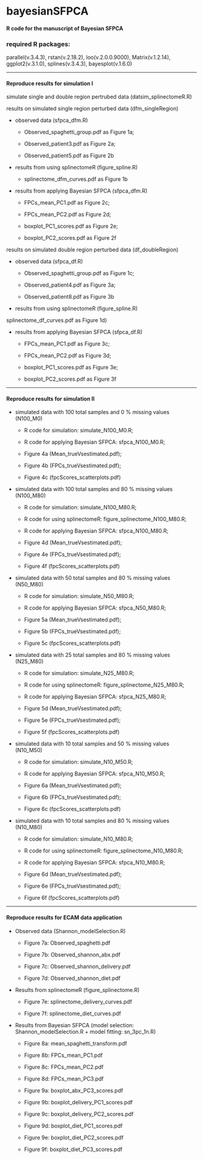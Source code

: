 # bayesianSFPCA
#### R code for the manuscript of Bayesian SFPCA 

### required R packages: 
parallel(v.3.4.3), rstan(v.2.18.2), loo(v.2.0.0.9000), Matrix(v.1.2.14), ggplot2(v.3.1.0), splines(v.3.4.3), bayesplot(v.1.6.0)

***
#### Reproduce results for simulation I 
simulate single and double region pertrubed data (datsim_splinectomeR.R)

results on simulated single region perturbed data (dfm_singleRegion)
* observed data (sfpca_dfm.R)

  - Observed_spaghetti_group.pdf as Figure 1a; 

  - Observed_patient3.pdf as Figure 2a; 

  - Observed_patient5.pdf as Figure 2b
* results from using splinectomeR (figure_spline.R)

  - splinectome_dfm_curves.pdf as Figure 1b
* results from applying Bayesian SFPCA (sfpca_dfm.R)

  - FPCs_mean_PC1.pdf as Figure 2c;
 
  - FPCs_mean_PC2.pdf as Figure 2d; 

  - boxplot_PC1_scores.pdf as Figure 2e;
 
  - boxplot_PC2_scores.pdf as Figure 2f 

results on simulated double region perturbed data (df_doubleRegion)
* observed data (sfpca_df.R)

  - Observed_spaghetti_group.pdf as Figure 1c; 

  - Observed_patient4.pdf as Figure 3a;

  - Observed_patient8.pdf as Figure 3b
* results from using splinectomeR (figure_spline.R) 

splinectome_df_curves.pdf as Figure 1d)
* results from applying Bayesian SFPCA (sfpca_df.R)

  - FPCs_mean_PC1.pdf as Figure 3c; 

  - FPCs_mean_PC2.pdf as Figure 3d; 

  - boxplot_PC1_scores.pdf as Figure 3e;

  - boxplot_PC2_scores.pdf as Figure 3f

***
#### Reproduce results for simulation II
* simulated data with 100 total samples and 0 % missing values (N100_M0)

  - R code for simulation: simulate_N100_M0.R;

  - R code for applying Bayesian SFPCA: sfpca_N100_M0.R;

  - Figure 4a (Mean_trueVsestimated.pdf); 

  - Figure 4b (FPCs_trueVsestimated.pdf);

  - Figure 4c (fpcScores_scatterplots.pdf)

* simulated data with 100 total samples and 80 % missing values (N100_M80)

  - R code for simulation: simulate_N100_M80.R;

  - R code for using splinectomeR: figure_splinectome_N100_M80.R; 

  - R code for applying Bayesian SFPCA: sfpca_N100_M80.R;

  - Figure 4d (Mean_trueVsestimated.pdf); 

  - Figure 4e (FPCs_trueVsestimated.pdf);

  - Figure 4f (fpcScores_scatterplots.pdf) 

* simulated data with 50 total samples and 80 % missing values (N50_M80)

  - R code for simulation: simulate_N50_M80.R;

  - R code for applying Bayesian SFPCA: sfpca_N50_M80.R;

  - Figure 5a (Mean_trueVsestimated.pdf);

  - Figure 5b (FPCs_trueVsestimated.pdf);

  - Figure 5c (fpcScores_scatterplots.pdf)

* simulated data with 25 total samples and 80 % missing values (N25_M80)

  - R code for simulation: simulate_N25_M80.R;

  - R code for using splinectomeR: figure_splinectome_N25_M80.R;

  - R code for applying Bayesian SFPCA: sfpca_N25_M80.R;

  - Figure 5d (Mean_trueVsestimated.pdf);

  - Figure 5e (FPCs_trueVsestimated.pdf);

  - Figure 5f (fpcScores_scatterplots.pdf)

* simulated data with 10 total samples and 50 % missing values (N10_M50)

  - R code for simulation: simulate_N10_M50.R;

  - R code for applying Bayesian SFPCA: sfpca_N10_M50.R;

  - Figure 6a (Mean_trueVsestimated.pdf);

  - Figure 6b (FPCs_trueVsestimated.pdf);

  - Figure 6c (fpcScores_scatterplots.pdf)

* simulated data with 10 total samples and 80 % missing values (N10_M80)

  - R code for simulation: simulate_N10_M80.R;

  - R code for using splinectomeR: figure_splinectome_N10_M80.R;

  - R code for applying Bayesian SFPCA: sfpca_N10_M80.R;

  - Figure 6d (Mean_trueVsestimated.pdf);

  - Figure 6e (FPCs_trueVsestimated.pdf);

  - Figure 6f (fpcScores_scatterplots.pdf)

***
#### Reproduce results for ECAM data application
* Observed data (Shannon_modelSelection.R)

  - Figure 7a: Observed_spaghetti.pdf

  - Figure 7b: Observed_shannon_abx.pdf

  - Figure 7c: Observed_shannon_delivery.pdf

  - Figure 7d: Observed_shannon_diet.pdf

* Results from splinectomeR (figure_splinectome.R)

  - Figure 7e: splinectome_delivery_curves.pdf

  - Figure 7f: splinectome_diet_curves.pdf

* Results from Bayesian SFPCA (model selection: Shannon_modelSelection.R + model fitting: sn_3pc_1n.R)

  - Figure 8a: mean_spaghetti_transform.pdf

  - Figure 8b: FPCs_mean_PC1.pdf

  - Figure 8c: FPCs_mean_PC2.pdf

  - Figure 8d: FPCs_mean_PC3.pdf

  - Figure 9a: boxplot_abx_PC3_scores.pdf

  - Figure 9b: boxplot_delivery_PC1_scores.pdf

  - Figure 9c: boxplot_delivery_PC2_scores.pdf

  - Figure 9d: boxplot_diet_PC1_scores.pdf

  - Figure 9e: boxplot_diet_PC2_scores.pdf

  - Figure 9f: boxplot_diet_PC3_scores.pdf




